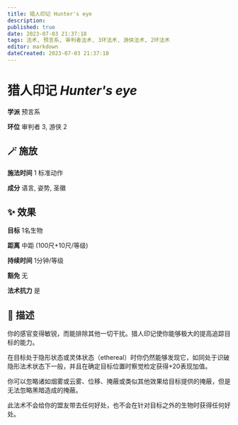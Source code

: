 ```yaml
---
title: 猎人印记 Hunter's eye
description: 
published: true
date: 2023-07-03 21:37:18
tags: 法术, 预言系, 审判者法术, 3环法术, 游侠法术, 2环法术
editor: markdown
dateCreated: 2023-07-03 21:37:18
---
```


# **猎人印记** *Hunter's eye*

**学派** 预言系 

**环位** 审判者 3, 游侠 2

## 🪄 施放

**施法时间** 1 标准动作

**成分** 语言, 姿势, 圣徽

## ✨ 效果 

**目标** 1名生物 

**距离** 中距 (100尺+10尺/等级)  

**持续时间** 1分钟/等级 

**豁免** 无

**法术抗力** 是

## 📖 描述

你的感官变得敏锐，而能排除其他一切干扰。猎人印记使你能够极大的提高追踪目标的能力。

在目标处于隐形状态或灵体状态（ethereal）时你仍然能够发现它，如同处于识破隐形法术状态下一般，并且在确定目标位置时察觉检定获得+20表现加值。

你可以忽略诸如烟雾或云雾、位移、掩蔽或类似其他效果给目标提供的掩蔽，但是无法忽略黑暗造成的掩蔽。

此法术不会给你的盟友带去任何好处，也不会在针对目标之外的生物时获得任何好处。
    